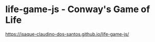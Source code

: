 # life-game-js - Conway's Game of Life


https://isaque-claudino-dos-santos.github.io/life-game-js/



